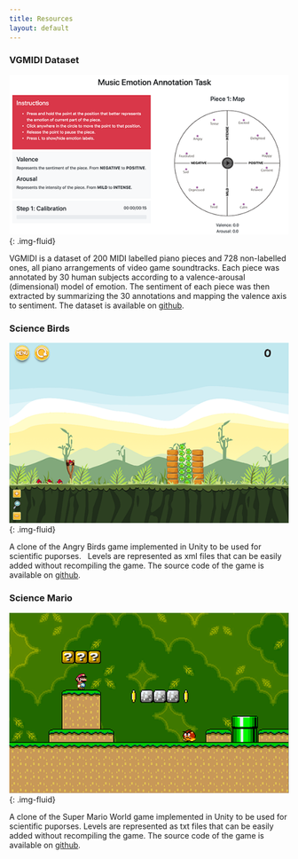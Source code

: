 ```yaml
---
title: Resources
layout: default
---
```


### VGMIDI Dataset

![](/assets/images/annotation.png){: .img-fluid}

VGMIDI is a dataset of 200 MIDI labelled piano pieces and 728 non-labelled ones, all
piano arrangements of video game soundtracks. Each piece was annotated by 30 human subjects according to a
valence-arousal (dimensional) model of emotion. The sentiment of each piece was then extracted by summarizing
the 30 annotations and mapping the valence axis to sentiment. The dataset is available on
<a href="https://github.com/lucasnfe/vgmidi">github</a>.

### Science Birds

![](/assets/images/science-birds.png){: .img-fluid}

A clone of the Angry Birds game implemented in Unity to be used for scientific puporses.  
Levels are represented as xml files that can be easily added without recompiling the game.
The source code of the game is available on <a href="https://github.com/lucasnfe/Science-Birds">github</a>.

### Science Mario

![](/assets/images/science-mario.png){: .img-fluid}

A clone of the Super Mario World game implemented in Unity to be used for scientific puporses.
Levels are represented as txt files that can be easily added without recompiling the game. The source code
of the game is available on <a href="https://github.com/lucasnfe/Super-Mario-Bros-Clone">github</a>.
